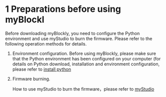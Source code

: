 # 1 Preparations before using myBlockl

Before downloading myBlockly, you need to configure the Python environment and use myStudio to burn the firmware. Please refer to the following operation methods for details.

1. Environment configuration. Before using myBlockly, please make sure that the Python environment has been configured on your computer (for details on Python download, installation and environment configuration, please refer to [install python](../../../../10-ApplicationBasePython/10.1_320_PI-ApplicationPython/1_download.md)

2. Firmware burning.

   How to use myStudio to burn the firmware，please refer to [myStudio](../../mystudio/320pi/README.md)




